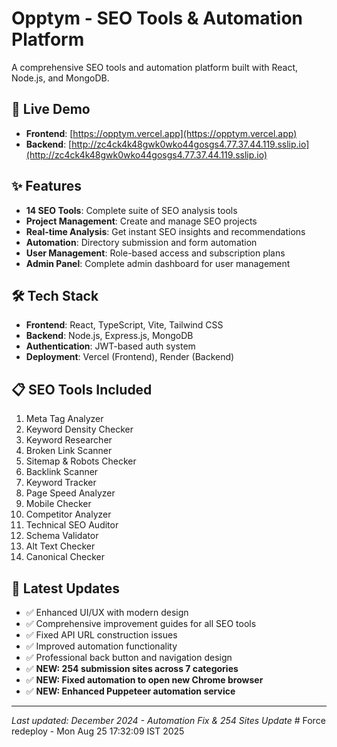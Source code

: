 # Opptym - SEO Tools & Automation Platform

A comprehensive SEO tools and automation platform built with React, Node.js, and MongoDB.

## 🚀 Live Demo

- **Frontend**: [https://opptym.vercel.app](https://opptym.vercel.app)
- **Backend**: [http://zc4ck4k48gwk0wko44gosgs4.77.37.44.119.sslip.io](http://zc4ck4k48gwk0wko44gosgs4.77.37.44.119.sslip.io)

## ✨ Features

- **14 SEO Tools**: Complete suite of SEO analysis tools
- **Project Management**: Create and manage SEO projects
- **Real-time Analysis**: Get instant SEO insights and recommendations
- **Automation**: Directory submission and form automation
- **User Management**: Role-based access and subscription plans
- **Admin Panel**: Complete admin dashboard for user management

## 🛠️ Tech Stack

- **Frontend**: React, TypeScript, Vite, Tailwind CSS
- **Backend**: Node.js, Express.js, MongoDB
- **Authentication**: JWT-based auth system
- **Deployment**: Vercel (Frontend), Render (Backend)

## 📋 SEO Tools Included

1. Meta Tag Analyzer
2. Keyword Density Checker
3. Keyword Researcher
4. Broken Link Scanner
5. Sitemap & Robots Checker
6. Backlink Scanner
7. Keyword Tracker
8. Page Speed Analyzer
9. Mobile Checker
10. Competitor Analyzer
11. Technical SEO Auditor
12. Schema Validator
13. Alt Text Checker
14. Canonical Checker

## 🎯 Latest Updates

- ✅ Enhanced UI/UX with modern design
- ✅ Comprehensive improvement guides for all SEO tools
- ✅ Fixed API URL construction issues
- ✅ Improved automation functionality
- ✅ Professional back button and navigation design
- ✅ **NEW: 254 submission sites across 7 categories**
- ✅ **NEW: Fixed automation to open new Chrome browser**
- ✅ **NEW: Enhanced Puppeteer automation service**

---

*Last updated: December 2024 - Automation Fix & 254 Sites Update* # Force redeploy - Mon Aug 25 17:32:09 IST 2025
